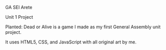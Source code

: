 GA SEI Arete

Unit 1 Project

Planted: Dead or Alive is a game I made as my first General Assembly unit project. 

It uses HTML5, CSS, and JavaScript with all original art by me. 
